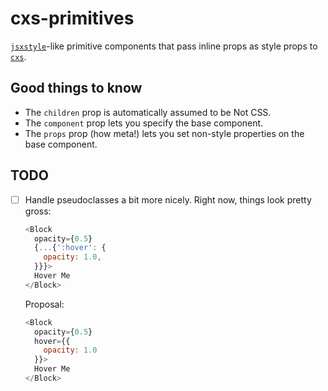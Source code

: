 # cxs-primitives

[`jsxstyle`][jsx]-like primitive components that pass inline props as style props to [`cxs`][cxs].

## Good things to know

* The `children` prop is automatically assumed to be Not CSS.
* The `component` prop lets you specify the base component.
* The `props` prop (how meta!) lets you set non-style properties on the base component.

## TODO

- [ ] Handle pseudoclasses a bit more nicely. Right now, things look pretty gross:

  ```js
  <Block
    opacity={0.5}
    {...{':hover': {
      opacity: 1.0,
    }}}>
    Hover Me
  </Block>
  ```

  Proposal:

  ```js
  <Block
    opacity={0.5}
    hover={{
      opacity: 1.0
    }}>
    Hover Me
  </Block>
  ```

[jsx]: https://github.com/petehunt/jsxstyle
[cxs]: https://github.com/jxnblk/cxs
